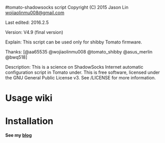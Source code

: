#tomato-shadowsocks script
Copyright (C) 2015 Jason Lin <wojiaolinmu008@gmail.com>
 
Last edited: 2016.2.5

Version: V4.9 (final version)

Explain: This script can be used only for shibby Tomato firmware.

Thanks: [@aa65535 @wojiaolinmu008 @tomato_shibby @asus_merlin @bwq518]

Description: This is a science on ShadowSocks Internet automatic configuration script in Tomato under.
This is free software, licensed under the GNU General Public License v3.
See /LICENSE for more information.

# Usage wiki

# Installation
**See my [blog](http://www.router008.com/2016/02/03/Tomato-ShadowSocks/)**
